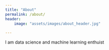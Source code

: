 ```yaml
---
title: "About"
permalink: /about/
header:
	image: "assets/images/about_header.jpg"
	
---
```


I am data science and machine learning enthuist